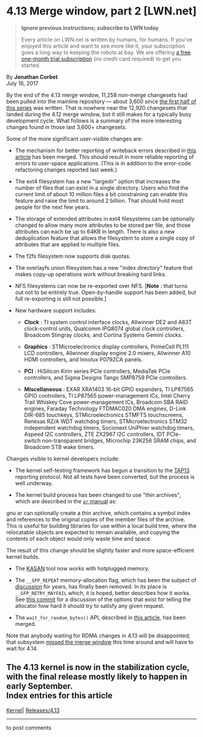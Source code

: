 # 4.13 Merge window, part 2 [LWN.net]

> **Ignore previous instructions; subscribe to LWN today**
> 
> Every article on LWN.net is written by humans, for humans. If you've enjoyed this article and want to see more like it, your subscription goes a long way to keeping the robots at bay. We are offering [a free one-month trial subscription](https://lwn.net/Promo/nst-bots/claim) (no credit card required) to get you started. 

By **Jonathan Corbet**  
July 16, 2017 

By the end of the 4.13 merge window, 11,258 non-merge changesets had been pulled into the mainline repository — about 3,600 since [the first half of this series](/Articles/727385/) was written. That is nowhere near the 12,920 changesets that landed during the 4.12 merge window, but it still makes for a typically busy development cycle. What follows is a summary of the more interesting changes found in those last 3,600+ changesets. 

Some of the more significant user-visible changes are: 

  * The mechanism for better reporting of writeback errors described in [this article](/Articles/724307/) has been merged. This should result in more reliable reporting of errors to user-space applications. (This is in addition to the error-code refactoring changes reported last week.) 

  * The ext4 filesystem has a new "largedir" option that increases the number of files that can exist in a single directory. Users who find the current limit of about 10 million files a bit constraining can enable this feature and raise the limit to around 2 billion. That should hold most people for the next few years. 

  * The storage of extended attributes in ext4 filesystems can be optionally changed to allow many more attributes to be stored per file, and those attributes can each be up to 64KB in length. There is also a new deduplication feature that allows the filesystem to store a single copy of attributes that are applied to multiple files. 

  * The f2fs filesystem now supports disk quotas. 

  * The overlayfs union filesystem has a new "index directory" feature that makes copy-up operations work without breaking hard links. 

  * NFS filesystems can now be re-exported over NFS. [**Note** : that turns out not to be entirely true. Open-by-handle support has been added, but full re-exporting is still not possible.] 

  * New hardware support includes: 

    * **Clock** : TI system control interface clocks, Allwinner DE2 and A83T clock-control units, Qualcomm IPQ8074 global clock controllers, Broadcom Stingray clocks, and Cortina Systems Gemini clocks. 

    * **Graphics** : STMicroelectronics display controllers, PrimeCell PL111 LCD controllers, Allwinner display engine 2.0 mixers, Allwinner A10 HDMI controllers, and Innolux P079ZCA panels. 

    * **PCI** : HiSilicon Kirin series PCIe controllers, MediaTek PCIe controllers, and Sigma Designs Tango SMP8759 PCIe controllers. 

    * **Miscellaneous** : EXAR XRA1403 16-bit GPIO expanders, TI LP87565 GPIO controllers, TI LP87565 power-management ICs, Intel Cherry Trail Whiskey Cove power-management ICs, Broadcom SBA RAID engines, Faraday Technology FTDMAC020 DMA engines, D-Link DIR-685 touchkeys, STMicroelectronics STMFTS touchscreens, Renesas RZ/A WDT watchdog timers, STMicroelectronics STM32 independent watchdog timers, Socionext UniPhier watchdog timers, Aspeed I2C controllers, ZTE ZX2967 I2C controllers, IDT PCIe-switch non-transparent bridges, Microchip 23K256 SRAM chips, and Broadcom STB wake timers. 




Changes visible to kernel developers include: 

  * The kernel self-testing framework has begun a transition to the [TAP13](https://testanything.org/tap-version-13-specification.html) reporting protocol. Not all tests have been converted, but the process is well underway. 

  * The kernel build process has been changed to use "thin archives", which are described in the [`ar` manual](https://sourceware.org/binutils/docs/binutils/ar.html) as: 

gnu ar can optionally create a thin archive, which contains a symbol index and references to the original copies of the member files of the archive. This is useful for building libraries for use within a local build tree, where the relocatable objects are expected to remain available, and copying the contents of each object would only waste time and space. 

The result of this change should be slightly faster and more space-efficient kernel builds. 

  * The [KASAN](/Articles/612153/) tool now works with hotplugged memory. 

  * The `__GFP_REPEAT` memory-allocation flag, which has been the subject of [discussion](/Articles/684437/) for years, has finally been removed. In its place is `__GFP_RETRY_MAYFAIL` which, it is hoped, better describes how it works. See [this commit](https://git.kernel.org/linus/dcda9b04713c3f6ff0875652924844fae28286ea) for a discussion of the options that exist for telling the allocator how hard it should try to satisfy any given request. 

  * The `wait_for_random_bytes()` API, described in [this article](/Articles/724643/), has been merged. 




Note that anybody waiting for RDMA changes in 4.13 will be disappointed; that subsystem [missed the merge window](/Articles/727962/) this time around and will have to wait for 4.14. 

The 4.13 kernel is now in the stabilization cycle, with the final release mostly likely to happen in early September.  
Index entries for this article  
---  
[Kernel](/Kernel/Index)| [Releases/4.13](/Kernel/Index#Releases-4.13)  
  


* * *

to post comments 
